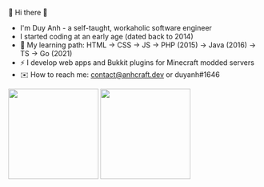 :cherry_blossom: Hi there 👋

- I'm Duy Anh - a self-taught, workaholic software engineer
- I started coding at an early age (dated back to 2014)
- :triangular_flag_on_post:	My learning path: HTML → CSS → JS → PHP (2015) → Java (2016) → TS → Go (2021)
- :zap: I develop web apps and Bukkit plugins for Minecraft modded servers
- :envelope: How to reach me: contact@anhcraft.dev or duyanh#1646

<div align="left">
  <img height="180em" src="https://github-readme-stats.vercel.app/api?username=anhcraft&count_private=true&show_icons=true&theme=dracula" />  
  <img height="180em" src="https://github-readme-stats.vercel.app/api/top-langs/?username=anhcraft&theme=dracula&layout=compact&langs_count=10" />
</div>

